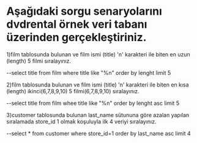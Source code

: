 # Aşağıdaki sorgu senaryolarını dvdrental örnek veri tabanı üzerinden gerçekleştiriniz.

1)film tablosunda bulunan ve film ismi (title) 'n' karakteri ile biten en uzun (length) 5 filmi sıralayınız.

--select title from film where title like "%n" order by lenght limit 5

2)film tablosunda bulunan ve film ismi (title) 'n' karakteri ile biten en kısa (length) ikinci(6,7,8,9,10) 5 filmi(6,7,8,9,10) sıralayınız.

--select title from film whee title like "%n" order by lenght asc limit 5

3)customer tablosunda bulunan last_name sütununa göre azalan yapılan sıralamada store_id 1 olmak koşuluyla ilk 4 veriyi sıralayınız.

--select * from customer where store_id=1 order by last_name asc limit 4 
